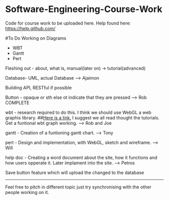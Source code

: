 # Software-Engineering-Course-Work
Code for course work to be uploaded here.
Help found here: https://help.github.com/

#To Do
Working on Diagrams
- WBT
- Gantt
- Pert

Fleshing out - about, what is, manual(later on) -> tutorial(advanced)

Database- UML, actual Database --> Ajaimon

Building API, RESTful if possible 

Button - opaque or sth else ot indicate that they are pressed --> Rob COMPLETE

wbt - research required to do this. I think we should use WebGL a web graphis library. ##[Here is a link.](https://developer.mozilla.org/en-US/docs/Web/API/WebGL_API)
I suggest we all read thought the tutorials. Get a funtional wbt graph working. --> Rob and Joe 

gantt - Creation of a funtioning gantt chart. --> Tony

pert - Design and implementation, with WebGL, sketch and wireframe. --> Will

help doc - Creating a word document about the site, how it functions and how users opperate it. Later implament into the site. --> Petros

Save button feature which will upload the changed to the database 
____________________________________________________________________________________________

Feel free to pitch in different topic just try synchronising with the other people working on it.


